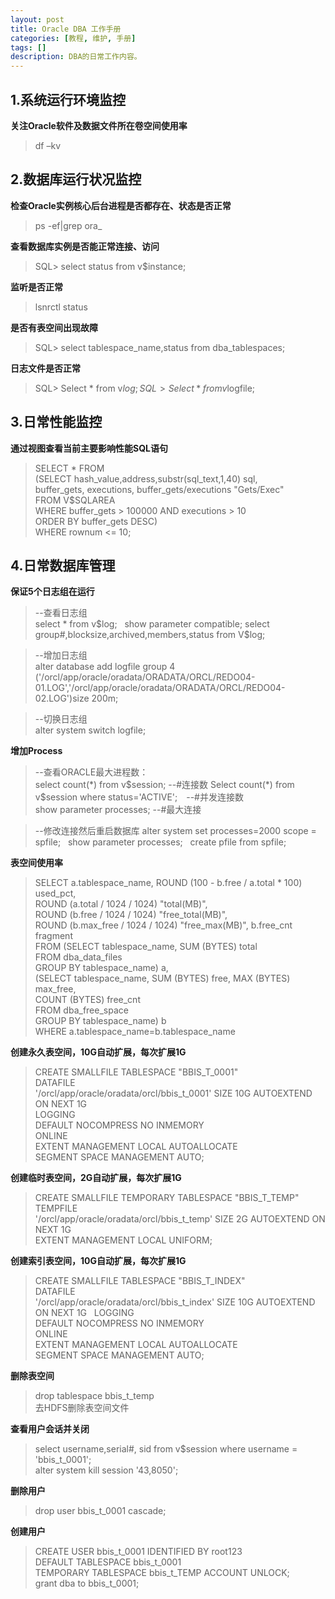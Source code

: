 ```yaml
---
layout: post
title: Oracle DBA 工作手册
categories: [教程, 维护, 手册]
tags: []
description: DBA的日常工作内容。
---
```


## 1.系统运行环境监控

**关注Oracle软件及数据文件所在卷空间使用率**
>df –kv

## 2.数据库运行状况监控

**检查Oracle实例核心后台进程是否都存在、状态是否正常**

>ps -ef|grep ora_

**查看数据库实例是否能正常连接、访问**

>SQL> select status from v$instance;

**监听是否正常**

>lsnrctl status

**是否有表空间出现故障**

>SQL> select tablespace_name,status from dba_tablespaces;

**日志文件是否正常**

>SQL> Select * from v$log;  
SQL> Select * from v$logfile;

## 3.日常性能监控

**通过视图查看当前主要影响性能SQL语句**
>SELECT * FROM  
>(SELECT hash_value,address,substr(sql_text,1,40) sql,  
>	buffer_gets, executions, buffer_gets/executions "Gets/Exec"  
>	FROM V$SQLAREA  
>	WHERE buffer_gets > 100000 AND executions > 10  
>ORDER BY buffer_gets DESC)  
>WHERE rownum <= 10;  

## 4.日常数据库管理

**保证5个日志组在运行**
>--查看日志组  
 select * from v$log;  
 show parameter compatible;  
 select group#,blocksize,archived,members,status from V$log;  

>--增加日志组  
alter database add logfile group 4 ('/orcl/app/oracle/oradata/ORADATA/ORCL/REDO04-01.LOG','/orcl/app/oracle/oradata/ORADATA/ORCL/REDO04-02.LOG')size 200m;  

>--切换日志组  
alter system switch logfile;  

**增加Process**
>--查看ORACLE最大进程数：  
 select count(*) from v$session;  --#连接数  
 Select count(*) from v$session where status='ACTIVE';　--#并发连接数  
 show parameter processes;  --#最大连接  

>--修改连接然后重启数据库
 alter system set processes=2000 scope = spfile;  
 show parameter processes;  
 create pfile from spfile;  
 

**表空间使用率**
>SELECT a.tablespace_name, ROUND (100 - b.free / a.total * 100) used_pct,  
       ROUND (a.total / 1024 / 1024) "total(MB)",  
       ROUND (b.free / 1024 / 1024) "free_total(MB)",  
       ROUND (b.max_free / 1024 / 1024) "free_max(MB)", b.free_cnt fragment  
  FROM (SELECT   tablespace_name, SUM (BYTES) total  
            FROM dba_data_files  
        GROUP BY tablespace_name) a,  
       (SELECT   tablespace_name, SUM (BYTES) free, MAX (BYTES) max_free,  
                 COUNT (BYTES) free_cnt  
            FROM dba_free_space  
        GROUP BY tablespace_name) b  
WHERE a.tablespace_name=b.tablespace_name   

**创建永久表空间，10G自动扩展，每次扩展1G**
>CREATE SMALLFILE TABLESPACE "BBIS_T_0001"  
 DATAFILE  
 '/orcl/app/oracle/oradata/orcl/bbis_t_0001' SIZE 10G AUTOEXTEND ON NEXT 1G  
 LOGGING  
 DEFAULT NOCOMPRESS NO INMEMORY  
 ONLINE  
 EXTENT MANAGEMENT LOCAL AUTOALLOCATE  
 SEGMENT SPACE MANAGEMENT AUTO;  
 
 **创建临时表空间，2G自动扩展，每次扩展1G**
 >CREATE SMALLFILE TEMPORARY TABLESPACE "BBIS_T_TEMP"  
 TEMPFILE  
 '/orcl/app/oracle/oradata/orcl/bbis_t_temp' SIZE 2G AUTOEXTEND ON NEXT 1G  
 EXTENT MANAGEMENT LOCAL UNIFORM;  
 
 **创建索引表空间，10G自动扩展，每次扩展1G**
 >CREATE SMALLFILE TABLESPACE "BBIS_T_INDEX"  
 DATAFILE  
 '/orcl/app/oracle/oradata/orcl/bbis_t_index' SIZE 10G AUTOEXTEND ON NEXT 1G  
 LOGGING  
 DEFAULT NOCOMPRESS NO INMEMORY  
 ONLINE  
 EXTENT MANAGEMENT LOCAL AUTOALLOCATE  
 SEGMENT SPACE MANAGEMENT AUTO;  
 
 **删除表空间**
 >drop tablespace bbis_t_temp  
 >去HDFS删除表空间文件
 
 **查看用户会话并关闭**
 >select username,serial#, sid from v$session where username = 'bbis_t_0001';  
 >alter system kill session '43,8050';  
 
 **删除用户**
 >drop user bbis_t_0001 cascade;  
 
 **创建用户**
 >CREATE USER bbis_t_0001  IDENTIFIED BY root123  
 DEFAULT TABLESPACE bbis_t_0001  
 TEMPORARY TABLESPACE bbis_t_TEMP ACCOUNT UNLOCK;  
 grant dba to bbis_t_0001;  
 
 
